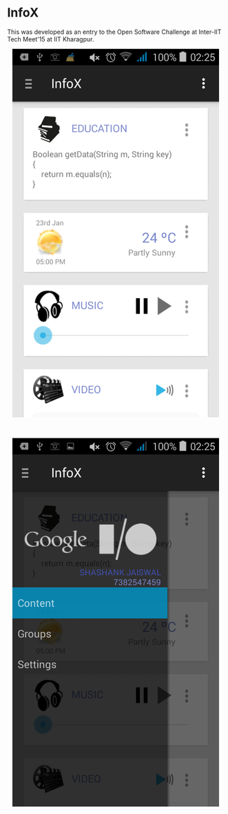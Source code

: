 # InfoX 
This was developed as an entry to the Open Software Challenge at Inter-IIT Tech Meet'15 at IIT Kharagpur.

<p align="center">
  <img src="https://github.com/achiever202/InfoX/blob/master/android/screenshots/mainActivity.png?raw=true" alt="Main Activity"/>
</p>
</br>
<p align="center">
  <img src="https://github.com/achiever202/InfoX/blob/master/android/screenshots/leftMenu.png?raw=true" alt="Left Menu"/>
</p>





